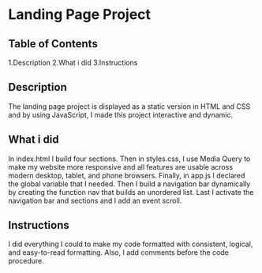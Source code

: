 # Landing Page Project

## Table of Contents

1.Description
2.What i did
3.Instructions

## Description

The landing page project is displayed as a static version in HTML and CSS and by using JavaScript, I made this project interactive and dynamic.

## What i did

In index.html I build four sections. Then in styles.css, I use Media Query to make my website more responsive and all features are usable across modern desktop, tablet, and phone browsers.
Finally, in app.js I declared the global variable that I needed. Then I build a navigation bar dynamically by creating the function nav that builds an unordered list. Last I activate the navigation bar and sections and I add an event scroll.

## Instructions

I did everything I could to make my code formatted with consistent, logical, and easy-to-read formatting. Also, I add comments before the code procedure.
